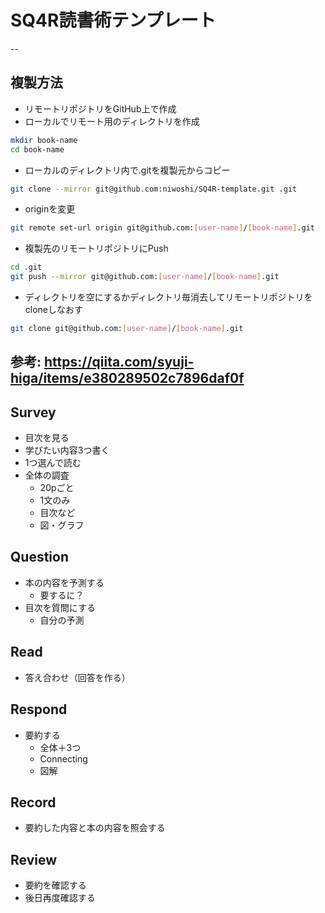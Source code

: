 # SQ4R読書術テンプレート

--
## 複製方法
- リモートリポジトリをGitHub上で作成
- ローカルでリモート用のディレクトリを作成
```bash
mkdir book-name
cd book-name
```
- ローカルのディレクトリ内で.gitを複製元からコピー
```bash
git clone --mirror git@github.com:niwoshi/SQ4R-template.git .git
```
- originを変更
```bash
git remote set-url origin git@github.com:[user-name]/[book-name].git
```
- 複製先のリモートリポジトリにPush
```bash
cd .git
git push --mirror git@github.com:[user-name]/[book-name].git
```
- ディレクトリを空にするかディレクトリ毎消去してリモートリポジトリをcloneしなおす
```bash
git clone git@github.com:[user-name]/[book-name].git
```

参考: https://qiita.com/syuji-higa/items/e380289502c7896daf0f
--

## Survey
- 目次を見る
- 学びたい内容3つ書く
- 1つ選んで読む
- 全体の調査
  - 20pごと
  - 1文のみ
  - 目次など
  - 図・グラフ

## Question
- 本の内容を予測する
  - 要するに？
- 目次を質問にする
  - 自分の予測

## Read
- 答え合わせ（回答を作る）

## Respond
- 要約する
  - 全体＋3つ
  - Connecting
  - 図解

## Record
- 要約した内容と本の内容を照会する

## Review
- 要約を確認する
- 後日再度確認する
